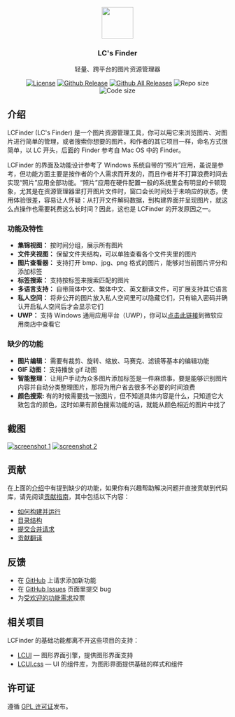 <p align="center">
  <a href="http://lcfinder.lc-soft.io/">
    <img src="https://lcfinder.lc-soft.io/static/images/logo-lcfinder.png" alt="" width=72 height=72>
  </a>
  <h3 align="center">LC's Finder</h3>
  <p align="center">
    轻量、跨平台的图片资源管理器
  </p>
  <p align="center">
    <a href="https://opensource.org/licenses/GPL-2.0"><img src="https://img.shields.io/github/license/lc-soft/LC-Finder.svg" alt="License"></a>
    <a href="https://github.com/lc-soft/LCUI/releases"><img src="https://img.shields.io/github/release/lc-soft/LC-Finder/all.svg" alt="Github Release"></a>
    <a href="https://github.com/lc-soft/LCUI/releases"><img src="https://img.shields.io/github/downloads/lc-soft/LC-Finder/total.svg" alt="Github All Releases"></a>
    <img src="https://img.shields.io/github/repo-size/lc-soft/LC-Finder.svg" alt="Repo size">
    <img src="https://img.shields.io/github/languages/code-size/lc-soft/LC-Finder.svg" alt="Code size">
  </p>
</p>

## 介绍

LCFinder (LC's Finder) 是一个图片资源管理工具，你可以用它来浏览图片、对图片进行简单的管理，或者搜索你想要的图片。和作者的其它项目一样，命名方式很简单，以 LC 开头，后面的 Finder 参考自 Mac OS 中的 Finder。

LCFinder 的界面及功能设计参考了 Windows 系统自带的“照片”应用，虽说是参考，但功能方面主要是按作者的个人需求而开发的，而且作者并不打算浪费时间去实现“照片”应用全部功能。“照片”应用在硬件配置一般的系统里会有明显的卡顿现象，尤其是在资源管理器里打开图片文件时，窗口会长时间处于未响应的状态，使用体验很差，容易让人怀疑：从打开文件解码数据，到构建界面并呈现图片，就这么点操作也需要耗费这么长时间？因此，这也是 LCFinder 的开发原因之一。

### 功能及特性

- **集锦视图：** 按时间分组，展示所有图片
- **文件夹视图：** 保留文件夹结构，可以单独查看各个文件夹里的图片
- **图片查看器：** 支持打开 bmp、jpg、png 格式的图片，能够对当前图片评分和添加标签
- **标签搜索：** 支持按标签来搜索匹配的图片
- **多语言支持：** 自带简体中文、繁体中文、英文翻译文件，可扩展支持其它语言
- **私人空间：** 将非公开的图片放入私人空间里可以隐藏它们，只有输入密码并确认开启私人空间后才会显示它们
- **UWP：** 支持 Windows 通用应用平台（UWP），你可以[点击此链接](https://www.microsoft.com/store/apps/9NBLGGH401X5)到微软应用商店中查看它

### 缺少的功能

- **图片编辑：** 需要有裁剪、旋转、缩放、马赛克、滤镜等基本的编辑功能
- **GIF 动图：** 支持播放 gif 动图
- **智能整理：** 让用户手动为众多图片添加标签是一件麻烦事，要是能够识别图片内容并自动分类整理图片，那将为用户省去很多不必要的时间浪费
- **颜色搜索:** 有的时候需要找一张图片，但不知道具体内容是什么，只知道它大致包含的颜色，这时如果有颜色搜索功能的话，就能从颜色相近的图片中找了

## 截图

[![screenshot 1](https://lcfinder.lc-soft.io/static/images/screenshot-001.jpg "效果图")](https://lcfinder.lc-soft.io/static/images/screenshot-001.jpg)
[![screenshot 2](https://lcfinder.lc-soft.io/static/images/screenshot-004.jpg "效果图")](https://lcfinder.lc-soft.io/static/images/screenshot-004.jpg)

## 贡献

在上面的[介绍](#介绍)中有提到缺少的功能，如果你有兴趣帮助解决问题并直接贡献到代码库，请先阅读[贡献指南](CONTRIBUTING.md)，其中包括以下内容：

- [如何构建并运行](CONTRIBUTING.md#构建和运行)
- [目录结构](CONTRIBUTING.md#目录结构)
- [提交合并请求](CONTRIBUTING.md#拉取请求)
- [贡献翻译](CONTRIBUTING.md#翻译)

## 反馈

- 在 [GitHub](https://github.com/lc-soft/LC-Finder/issues) 上请求添加新功能
- 在 [GitHub Issues](https://github.com/lc-soft/LC-Finder/issues) 页面里提交 bug
- 为[受欢迎的功能需求](https://github.com/lc-soft/LC-Finder/issues?q=is%3Aopen+is%3Aissue+label%3Afeature-request+sort%3Areactions-%2B1-desc)投票

## 相关项目

LCFinder 的基础功能都离不开这些项目的支持：

- [LCUI](https://lcui.lc-soft.io) — 图形界面引擎，提供图形界面支持
- [LCUI.css](https://github.com/lc-ui/lcui.css) — UI 的组件库，为图形界面提供基础的样式和组件

## 许可证

遵循 [GPL 许可证](https://opensource.org/licenses/GPL-2.0)发布。
